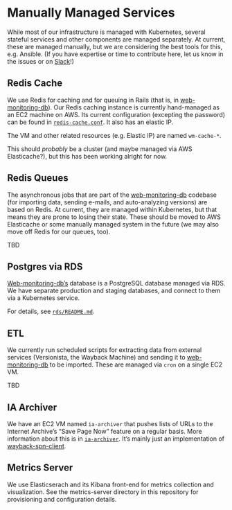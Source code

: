 # Manually Managed Services

While most of our infrastructure is managed with Kubernetes, several stateful services and other components are managed separately. At current, these are managed manually, but we are considering the best tools for this, e.g. Ansible. (If you have expertise or time to contribute here, let us know in the issues or on [Slack](https://archivers-slack.herokuapp.com/)!)


## Redis Cache

We use Redis for caching and for queuing in Rails (that is, in [web-monitoring-db][-db]). Our Redis caching instance is currently hand-managed as an EC2 machine on AWS. Its current configuration (excepting the password) can be found in [`redis-cache.conf`](./redis-cache.conf). It also has an elastic IP.

The VM and other related resources (e.g. Elastic IP) are named `wm-cache-*`.

This should *probably* be a cluster (and maybe managed via AWS Elasticache?), but this has been working alright for now.


## Redis Queues

The asynchronous jobs that are part of the [web-monitoring-db][-db] codebase (for importing data, sending e-mails, and auto-analyzing versions) are based on Redis. At current, they are managed within Kubernetes, but that means they are prone to losing their state. These should be moved to AWS Elasticache or some manually managed system in the future (we may also move off Redis for our queues, too).

TBD


## Postgres via RDS

[Web-monitoring-db’s][-db] database is a PostgreSQL database managed via RDS. We have separate production and staging databases, and connect to them via a Kubernetes service.

For details, see [`rds/README.md`](./rds/README.md).


## ETL

We currently run scheduled scripts for extracting data from external services (Versionista, the Wayback Machine) and sending it to [web-monitoring-db][-db] to be imported. These are managed via `cron` on a single EC2 VM.

TBD


## IA Archiver

We have an EC2 VM named `ia-archiver` that pushes lists of URLs to the Internet Archive’s “Save Page Now” feature on a regular basis. More information about this is in [`ia-archiver`](./ia-archiver). It’s mainly just an implementation of [wayback-spn-client].


[-db]: https://github.com/edgi-govdata-archiving/web-monitoring-db
[wayback-spn-client]: https://github.com/Mr0grog/wayback-spn-client

## Metrics Server

We use Elasticserach and its Kibana front-end for metrics collection and
visualization. See the metrics-server directory in this repository for
provisioning and configuration details.
